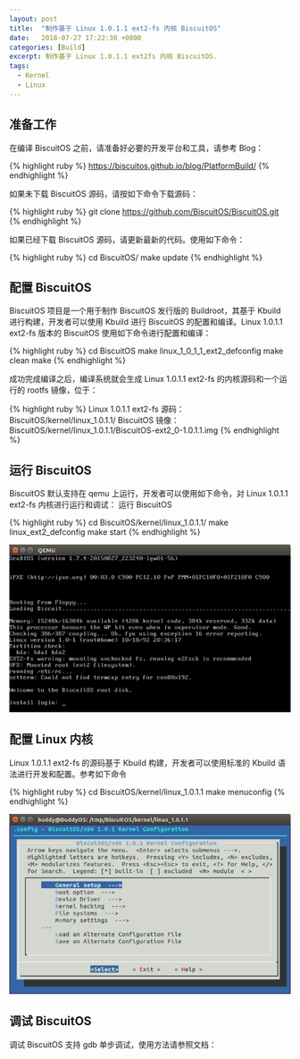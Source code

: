 ```yaml
---
layout: post
title:  "制作基于 Linux 1.0.1.1 ext2-fs 内核 BiscuitOS"
date:   2018-07-27 17:22:30 +0800
categories: [Build]
excerpt: 制作基于 Linux 1.0.1.1 ext2fs 内核 BiscuitOS.
tags:
  - Kernel
  - Linux
---
```


## 准备工作

在编译 BiscuitOS 之前，请准备好必要的开发平台和工具，请参考 Blog：

{% highlight ruby %}
https://biscuitos.github.io/blog/PlatformBuild/
{% endhighlight %}

如果未下载 BiscuitOS 源码，请按如下命令下载源码：

{% highlight ruby %}
git clone https://github.com/BiscuitOS/BiscuitOS.git
{% endhighlight %}

如果已经下载 BiscuitOS 源码，请更新最新的代码。使用如下命令：

{% highlight ruby %}
cd BiscuitOS/
make update
{% endhighlight %}

## 配置 BiscuitOS

BiscuitOS 项目是一个用于制作 BiscuitOS 发行版的 Buildroot，其基于 Kbuild 进行构建，开发者可以使用 Kbuild 进行 BiscuitOS 的配置和编译。Linux 1.0.1.1 ext2-fs 版本的 BiscuitOS 使用如下命令进行配置和编译：

{% highlight ruby %}
cd BiscuitOS
make linux_1_0_1_1_ext2_defconfig
make clean
make
{% endhighlight %}

成功完成编译之后，编译系统就会生成 Linux 1.0.1.1 ext2-fs 的内核源码和一个运行的 rootfs 镜像，位于：

{% highlight ruby %}
Linux 1.0.1.1 ext2-fs 源码： BiscuitOS/kernel/linux_1.0.1.1/
BiscuitOS 镜像：  BiscuitOS/kernel/linux_1.0.1.1/BiscuitOS-ext2_0-1.0.1.1.img
{% endhighlight %}

## 运行 BiscuitOS

BiscuitOS 默认支持在 qemu 上运行，开发者可以使用如下命令，对 Linux 1.0.1.1 ext2-fs 内核进行运行和调试：
运行 BiscuitOS

{% highlight ruby %}
cd BiscuitOS/kernel/linux_1.0.1.1/
make linux_ext2_defconfig
make start
{% endhighlight %}

![Running1.0.1.1 ext2](https://raw.githubusercontent.com/EmulateSpace/PictureSet/master/BiscuitOS/buildroot/V000019.png)

## 配置 Linux 内核

Linux 1.0.1.1 ext2-fs 的源码基于 Kbuild 构建，开发者可以使用标准的 Kbuild 语法进行开发和配置。参考如下命令

{% highlight ruby %}
cd BiscuitOS/kernel/linux_1.0.1.1
make menuconfig
{% endhighlight %}

![Menuconfig1.0.1.1 ext2](https://raw.githubusercontent.com/EmulateSpace/PictureSet/master/BiscuitOS/buildroot/V000020.png)

## 调试 BiscuitOS

调试 BiscuitOS 支持 gdb 单步调试，使用方法请参照文档：


